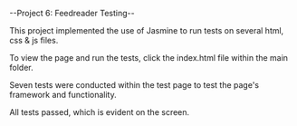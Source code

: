 --Project 6: Feedreader Testing--

This project implemented the use of Jasmine to run tests on several html, css & js files.

To view the page and run the tests, click the index.html file within the main folder.

Seven tests were conducted within the test page to test the page's framework and functionality. 

All tests passed, which is evident on the screen.